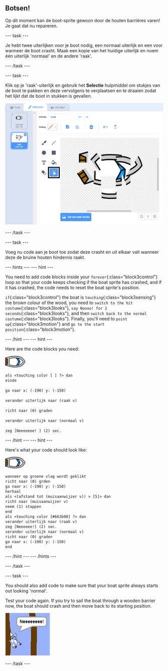 ## Botsen!

Op dit moment kan de boot-sprite gewoon door de houten barrières varen! Je gaat dat nu repareren.

\--- task \---

Je hebt twee uiterlijken voor je boot nodig, een normaal uiterlijk en een voor wanneer de boot crasht. Maak een kopie van het huidige uiterlijk en noem één uiterlijk 'normaal' en de andere 'raak'.

\--- /task \---

\--- task \---

Klik op je 'raak'-uiterlijk en gebruik het **Selectie** hulpmiddel om stukjes van de boot te pakken en deze vervolgens te verplaatsen en te draaien zodat het lijkt dat de boot in stukken is gevallen.

![screenshot](images/boat-hit-costume-annotated.png)

\--- /task \---

\--- task \---

Voeg nu code aan je boot toe zodat deze crasht en uit elkaar valt wanneer deze de bruine houten hindernis raakt.

\--- hints \--- \--- hint \---

You need to add code blocks inside your `forever`{:class="block3control"} loop so that your code keeps checking if the boat sprite has crashed, and if it has crashed, the code needs to reset the boat sprite's position.

`if`{:class="block3control"} the boat is `touching`{:class="block3sensing"} the brown colour of the wood, you need to `switch to the hit costume`{:class="block3looks"}, `say Noooo! for 2 seconds`{:class="block3looks"}, and then `switch back to the normal costume`{:class="block3looks"}. Finally, you'll need to `point up`{:class="block3motion"} and `go to the start position`{:class="block3motion"}.

\--- /hint \--- \--- hint \---

Here are the code blocks you need:

![boat-sprite](images/boat_resize.png)

```blocks3
als <touching color [ ] ?> dan
einde

ga naar x: (-190) y: (-150)

verander uiterlijk naar (raak v)

richt naar (0) graden

verander uiterlijk naar (normaal v)

zeg [Neeeeeee! ] (2) sec.
```

\--- /hint \--- \--- hint \---

Here's what your code should look like:

![boat-sprite](images/boat_resize.png)

```blocks3
wanneer op groene vlag wordt geklikt
richt naar (0) grden
ga naar x: (-190) y: (-150)
herhaal
als <(afstand tot (muisaanwijzer v)) > [5]> dan
richt naar (muisaanwijzer v)
neem (1) stappen
end
als <touching color [#663b00] ?> dan
verander uiterlijk naar (raak v)
zeg [Neeeeee!] (2) sec.
verander uiterlijk naar (normaal v)
richt naar (0) graden
ga naar x: (-190) y: (-150)
end
```

\--- /hint \--- \--- /hints \---

\--- /task \---

\--- task \---

You should also add code to make sure that your boat sprite always starts out looking 'normal'.

Test your code again. If you try to sail the boat through a wooden barrier now, the boat should crash and then move back to its starting position.

![screenshot](images/boat-crash.png)

\--- /task \---